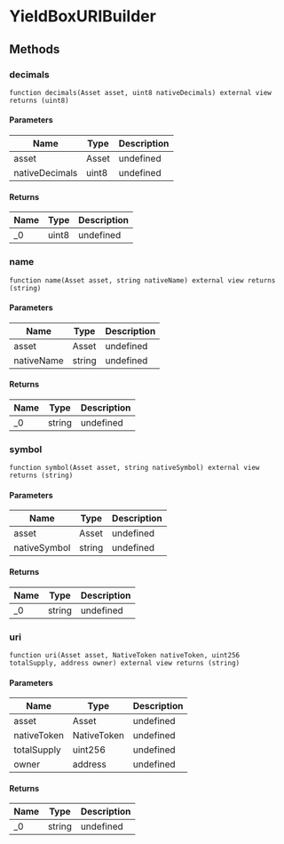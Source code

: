 # YieldBoxURIBuilder









## Methods

### decimals

```solidity
function decimals(Asset asset, uint8 nativeDecimals) external view returns (uint8)
```





#### Parameters

| Name | Type | Description |
|---|---|---|
| asset | Asset | undefined |
| nativeDecimals | uint8 | undefined |

#### Returns

| Name | Type | Description |
|---|---|---|
| _0 | uint8 | undefined |

### name

```solidity
function name(Asset asset, string nativeName) external view returns (string)
```





#### Parameters

| Name | Type | Description |
|---|---|---|
| asset | Asset | undefined |
| nativeName | string | undefined |

#### Returns

| Name | Type | Description |
|---|---|---|
| _0 | string | undefined |

### symbol

```solidity
function symbol(Asset asset, string nativeSymbol) external view returns (string)
```





#### Parameters

| Name | Type | Description |
|---|---|---|
| asset | Asset | undefined |
| nativeSymbol | string | undefined |

#### Returns

| Name | Type | Description |
|---|---|---|
| _0 | string | undefined |

### uri

```solidity
function uri(Asset asset, NativeToken nativeToken, uint256 totalSupply, address owner) external view returns (string)
```





#### Parameters

| Name | Type | Description |
|---|---|---|
| asset | Asset | undefined |
| nativeToken | NativeToken | undefined |
| totalSupply | uint256 | undefined |
| owner | address | undefined |

#### Returns

| Name | Type | Description |
|---|---|---|
| _0 | string | undefined |




